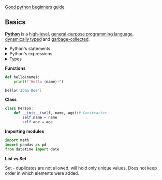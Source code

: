 [Good python beginners guide](https://www.youtube.com/watch?v=LzYNWme1W6Q)

## Basics
**[Python](https://www.python.org/)** is a [high-level](https://en.wikipedia.org/wiki/High-level_programming_language "High-level programming language"), [general-purpose programming language](https://en.wikipedia.org/wiki/General-purpose_programming_language "General-purpose programming language"), [dynamically typed](https://en.wikipedia.org/wiki/Type_system#DYNAMIC "Type system") and [garbage-collected](https://en.wikipedia.org/wiki/Garbage_collection_(computer_science) "Garbage collection (computer science)").

<details><summary>Python's statements</summary>

- ```if elif else```
- ```for```
```python
for item in items:
	print(item)
```
Loop through dictionary:
```python
for key, value in person.items():
	print(f"{key}, {value}")
```
- ```while```
```python
i = 0
while i < 10:
	print(i)
	i += 1
```
- The `break` statement, which exits a loop
- The `continue` statement, which skips the rest of the current iteration and continues with the next
- ```try```
- The `raise` statement, used to raise a specified exception or re-raise a caught exception
- The `class` statement, which executes a block of code and attaches its local namespace to a [class](https://en.wikipedia.org/wiki/Class_(computer_science) "Class (computer science)"), for use in object-oriented programming
- The `def` statement, which defines a [function](https://en.wikipedia.org/wiki/Function_(computing) "Function (computing)") or [method](https://en.wikipedia.org/wiki/Method_(computing) "Method (computing)")
- ```with``` frees resources  after exiting block of code
- The `del` statement, which removes a variable—deleting the reference from the name to the value, and producing an error if the variable is referred to before it is redefined
- The `pass` statement, serving as a [NOP](https://en.wikipedia.org/wiki/NOP_(code) "NOP (code)"), syntactically needed to create an empty code block
- The [assert](https://en.wikipedia.org/wiki/Assertion_(programming) "Assertion (programming)") statement, used in debugging to check for conditions that should apply
- The `yield` statement, which returns a value from a [generator](https://en.wikipedia.org/wiki/Generator_(computer_programming)#Python "Generator (computer programming)") function (and also an operator); used to implement [coroutines](https://en.wikipedia.org/wiki/Coroutine "Coroutine")
- The `return` statement, used to return a value from a function
- The [import](https://en.wikipedia.org/wiki/Include_directive "Include directive") and `from` statements, used to import modules whose functions or variables can be used in the current program
</details>

<details><summary>Python's expressions</summary>
- `+`, `-`, `*`, `/`
- `//` integer division
- `**` operator for exponentiation
- `==` compares by value
- `and`, `or`, `not` - **boolean** operators
- `#` comment
- """Multi line comments"""
- [Anonymous functions](https://en.wikipedia.org/wiki/Anonymous_function "Anonymous function") are implemented using [lambda expressions](https://en.wikipedia.org/wiki/Lambda_(programming) "Lambda (programming)"); however, there may be only one expression in each body.
- Conditional expressions are written as `x if c else y`
- **Lists** are written as `[1, 2, 3]`
- **Tuples**, written as `(1, 2, 3)`
- **Dictionaries** are key-value pairs like: `{'key1': 1.0, 'key2': False, 2: 'text'}`
</details>

<details><summary>Types</summary>

|Type|[Mutability](https://en.wikipedia.org/wiki/Immutable_object "Immutable object")|Description|Syntax examples|
|---|---|---|---|
|`bool`|immutable|[Boolean value](https://en.wikipedia.org/wiki/Boolean_value "Boolean value")|`True`  <br>`False`|
|`bytearray`|mutable|Sequence of [bytes](https://en.wikipedia.org/wiki/Byte "Byte")|`bytearray(b'Some ASCII')`  <br>`bytearray(b"Some ASCII")`  <br>`bytearray([119, 105, 107, 105])`|
|`bytes`|immutable|Sequence of bytes|`b'Some ASCII'`  <br>`b"Some ASCII"`  <br>`bytes([119, 105, 107, 105])`|
|`complex`|immutable|[Complex number](https://en.wikipedia.org/wiki/Complex_number "Complex number") with real and imaginary parts|`3+2.7j`  <br>`3 + 2.7j`|
|`dict`|mutable|[Associative array](https://en.wikipedia.org/wiki/Associative_array "Associative array") (or dictionary) of key and value pairs; can contain mixed types (keys and values), keys must be a hashable type|`{'key1': 1.0, 3: False}`  <br>`{}`|
|`types.EllipsisType`|immutable|An [ellipsis](https://en.wikipedia.org/wiki/Ellipsis_(programming_operator) "Ellipsis (programming operator)") placeholder to be used as an index in [NumPy](https://en.wikipedia.org/wiki/NumPy "NumPy") arrays|`...`  <br>`Ellipsis`|
|`float`|immutable|[Double-precision](https://en.wikipedia.org/wiki/Double-precision_floating-point_format "Double-precision floating-point format") [floating-point number](https://en.wikipedia.org/wiki/Floating-point_arithmetic "Floating-point arithmetic"). The precision is machine-dependent but in practice is generally implemented as a 64-bit [IEEE 754](https://en.wikipedia.org/wiki/IEEE_754 "IEEE 754") number with 53 bits of precision.[[105]](https://en.wikipedia.org/wiki/Python_(programming_language)#cite_note-105)|`1.33333`|
|`frozenset`|immutable|Unordered [set](https://en.wikipedia.org/wiki/Set_(computer_science) "Set (computer science)"), contains no duplicates; can contain mixed types, if hashable|`frozenset([4.0, 'string', True])`|
|`int`|immutable|[Integer](https://en.wikipedia.org/wiki/Integer_(computer_science) "Integer (computer science)") of unlimited magnitude[[106]](https://en.wikipedia.org/wiki/Python_(programming_language)#cite_note-pep0237-106)|`42`|
|`list`|mutable|[List](https://en.wikipedia.org/wiki/List_(computer_science) "List (computer science)"), can contain mixed types|`[4.0, 'string', True]`  <br>`[]`|
|`types.NoneType`|immutable|An object representing the absence of a value, often called [null](https://en.wikipedia.org/wiki/Null_pointer "Null pointer") in other languages|`None`|
|`types.NotImplementedType`|immutable|A placeholder that can be returned from [overloaded operators](https://en.wikipedia.org/wiki/Operator_overloading "Operator overloading") to indicate unsupported operand types.|`NotImplemented`|
|`range`|immutable|An _immutable sequence_ of numbers commonly used for looping a specific number of times in `for` loops[[107]](https://en.wikipedia.org/wiki/Python_(programming_language)#cite_note-107)|`range(-1, 10)`  <br>`range(10, -5, -2)`|
|`set`|mutable|Unordered [set](https://en.wikipedia.org/wiki/Set_(computer_science) "Set (computer science)"), contains no duplicates; can contain mixed types, if hashable|`{4.0, 'string', True}`  <br>`set()`|
|`str`|immutable|A [character string](https://en.wikipedia.org/wiki/String_(computer_science) "String (computer science)"): sequence of Unicode codepoints|`'Wikipedia'`  <br>`"Wikipedia"`<br><br>"""Spanning<br>multiple<br>lines"""<br><br>Spanning<br>multiple<br>lines|
|`tuple`|immutable|Can contain mixed types|`(4.0, 'string', True)`  <br>`('single element',)`  <br>`()`|
</details>

**Functions**
```python
def hello(name):
	print(f"Hello {name}!")

hello('John Doe')
```

**Class**
```python
class Person:
	def __init__(self, name, age):# Constractor
		self.name = name
		self.age = age
```

**Importing modules**
```python
import math
import pandas as pd
from datetime import date
```

**List vs Set**

Set - duplicates are not allowed, will hold only unique values. Does not keep order in which elements were added.

